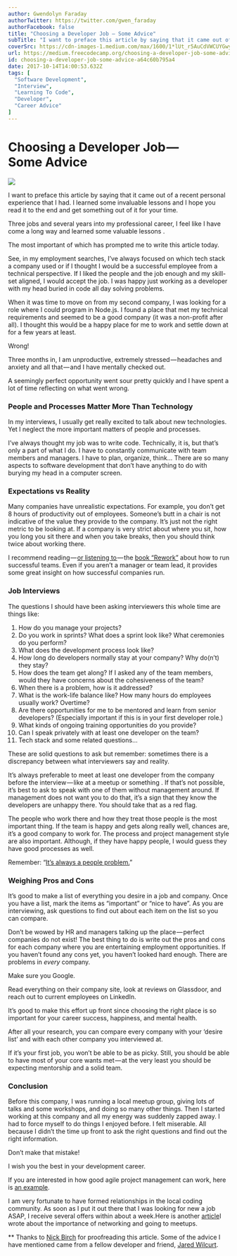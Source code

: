 ```yaml
---
author: Gwendolyn Faraday
authorTwitter: https://twitter.com/gwen_faraday
authorFacebook: false
title: "Choosing a Developer Job — Some Advice"
subTitle: "I want to preface this article by saying that it came out of a recent personal experience that I had. I learned some invaluable lessons a..."
coverSrc: https://cdn-images-1.medium.com/max/1600/1*lUt_r5AuCdVWCUYGwyMRyQ.jpeg
url: https://medium.freecodecamp.org/choosing-a-developer-job-some-advice-a64c60b795a4
id: choosing-a-developer-job-some-advice-a64c60b795a4
date: 2017-10-14T14:00:53.632Z
tags: [
  "Software Development",
  "Interview",
  "Learning To Code",
  "Developer",
  "Career Advice"
]
---
```

# Choosing a Developer Job — Some Advice



![](https://cdn-images-1.medium.com/max/1600/1*lUt_r5AuCdVWCUYGwyMRyQ.jpeg)



I want to preface this article by saying that it came out of a recent personal experience that I had. I learned some invaluable lessons and I hope you read it to the end and get something out of it for your time.

Three jobs and several years into my professional career, I feel like I have come a long way and learned some valuable lessons .

The most important of which has prompted me to write this article today.

See, in my employment searches, I’ve always focused on which tech stack a company used or if I thought I would be a successful employee from a technical perspective. If I liked the people and the job enough and my skill-set aligned, I would accept the job. I was happy just working as a developer with my head buried in code all day solving problems.

When it was time to move on from my second company, I was looking for a role where I could program in Node.js. I found a place that met my technical requirements and seemed to be a good company (it was a non-profit after all). I thought this would be a happy place for me to work and settle down at for a few years at least.

Wrong!

Three months in, I am unproductive, extremely stressed — headaches and anxiety and all that — and I have mentally checked out.

A seemingly perfect opportunity went sour pretty quickly and I have spent a lot of time reflecting on what went wrong.

### People and Processes Matter More Than Technology

In my interviews, I usually get really excited to talk about new technologies. Yet I neglect the more important matters of people and processes.

I’ve always thought my job was to write code. Technically, it is, but that’s only a part of what I do. I have to constantly communicate with team members and managers. I have to plan, organize, think… There are so many aspects to software development that don’t have anything to do with burying my head in a computer screen.

### Expectations vs Reality

Many companies have unrealistic expectations. For example, you don’t get 8 hours of productivity out of employees. Someone’s butt in a chair is not indicative of the value they provide to the company. It’s just not the right metric to be looking at. If a company is very strict about where you sit, how you long you sit there and when you take breaks, then you should think twice about working there.

I recommend reading — [or listening to ](https://www.amazon.com/Rework/dp/B003BLGD06/ref=tmm_aud_swatch_0?_encoding=UTF8&qid=&sr=)— the [book “Rework”](https://www.amazon.com/Rework-Change-Way-Work-Forever/dp/0091929784/ref=tmm_pap_swatch_0?_encoding=UTF8&qid=&sr=&dpID=41B0smyluvL&preST=_SY344_BO1,204,203,200_QL70_&dpSrc=detail) about how to run successful teams. Even if you aren’t a manager or team lead, it provides some great insight on how successful companies run.

### Job Interviews

The questions I should have been asking interviewers this whole time are things like:

1.  How do you manage your projects?
2.  Do you work in sprints? What does a sprint look like? What ceremonies do you perform?
3.  What does the development process look like?
4.  How long do developers normally stay at your company? Why do(n’t) they stay?
5.  How does the team get along? If I asked any of the team members, would they have concerns about the cohesiveness of the team?
6.  When there is a problem, how is it addressed?
7.  What is the work-life balance like? How many hours do employees usually work? Overtime?
8.  Are there opportunities for me to be mentored and learn from senior developers? (Especially important if this is in your first developer role.)
9.  What kinds of ongoing training opportunities do you provide?
10.  Can I speak privately with at least one developer on the team?
11.  Tech stack and some related questions…

These are solid questions to ask but remember: sometimes there is a discrepancy between what interviewers say and reality.

It’s always preferable to meet at least one developer from the company before the interview — like at a meetup or something . If that’s not possible, it’s best to ask to speak with one of them without management around. If management does not want you to do that, it’s a sign that they know the developers are unhappy there. You should take that as a red flag.

The people who work there and how they treat those people is the most important thing. If the team is happy and gets along really well, chances are, it’s a good company to work for. The process and project management style are also important. Although, if they have happy people, I would guess they have good processes as well.

Remember: “[It’s always a people problem.](https://blog.codinghorror.com/no-matter-what-they-tell-you-its-a-people-problem/)”

### Weighing Pros and Cons

It’s good to make a list of everything you desire in a job and company. Once you have a list, mark the items as “important” or “nice to have”. As you are interviewing, ask questions to find out about each item on the list so you can compare.

Don’t be wowed by HR and managers talking up the place — perfect companies do not exist! The best thing to do is write out the pros and cons for each company where you are entertaining employment opportunities. If you haven’t found any cons yet, you haven’t looked hard enough. There are problems in _every_ company.

Make sure you Google.

Read everything on their company site, look at reviews on Glassdoor, and reach out to current employees on LinkedIn.

It’s good to make this effort up front since choosing the right place is so important for your career success, happiness, and mental health.

After all your research, you can compare every company with your ‘desire list’ and with each other company you interviewed at.

If it’s your first job, you won’t be able to be as picky. Still, you should be able to have most of your core wants met — at the very least you should be expecting mentorship and a solid team.

### Conclusion

Before this company, I was running a local meetup group, giving lots of talks and some workshops, and doing so many other things. Then I started working at this company and all my energy was suddenly zapped away. I had to force myself to do things I enjoyed before. I felt miserable. All because I didn’t the time up front to ask the right questions and find out the right information.

Don’t make that mistake!

I wish you the best in your development career.

If you are interested in how good agile project management can work, here is [an example](https://www.youtube.com/watch?v=502ILHjX9EE).

I am very fortunate to have formed relationships in the local coding community. As soon as I put it out there that I was looking for new a job ASAP, I receive several offers within about a week.Here is another [article](https://medium.freecodecamp.org/networking-at-meet-ups-getting-hired-f0f7c4f4681a)I wrote about the importance of networking and going to meetups.

** Thanks to [Nick Birch](https://medium.com/@BirchStartups?source=post_page) for proofreading this article. Some of the advice I have mentioned came from a fellow developer and friend, [Jared Wilcurt](http://thejaredwilcurt.com/).








